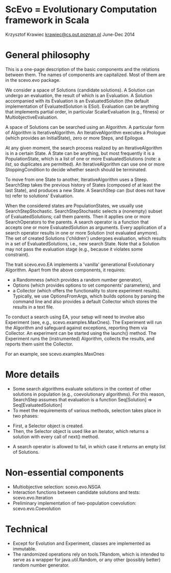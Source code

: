 ScEvo = Evolutionary Computation framework in Scala
===================================================
Krzysztof Krawiec
krawiec@cs.put.poznan.pl
June-Dec 2014

General philosophy
===================

This is a one-page description of the basic components and the relations between them. The names of components are capitalized. Most of them are in the scevo.evo package. 

We consider a space of Solutions (candidate solutions). 
A Solution can undergo an evaluation, the result of which is an Evaluation. 
A Solution accompanied with its Evaluation is an EvaluatedSolution (the default implementation of EvaluatedSolution is ESol). 
Evaluation can be anything that implements partial order, in particular ScalarEvaluation (e.g., fitness) or MultiobjectiveEvaluation. 

A space of Solutions can be searched using an Algorithm. 
A particular form of Algorithm is IterativeAlgorithm. 
An IterativeAlgorithm executes a Prologue (which provides an InitialState), zero or more Steps, and Epilogue.  

At any given moment, the search process realized by an IterativeAlgorithm is in a certain State.
A State can be anything, but most frequently it is a PopulationState, which is a list of one or more EvaluatedSolutions (note: a *list*, so duplicates are permitted). 
An IterativeAlgorithm can use one or more StoppingCondition to decide whether search should be terminated. 

To move from one State to another, IterativeAlgorithm uses a Steep.
SearchStep takes the previous history of States (composed of at least the last State), and produces a new State. 
A SearchStep can (but does not have to) refer to solutions' Evaluation.

When the considered states are PopulationStates, we usually use SearchStepStochastic.
SearchStepStochastic selects a (nonempty) subset of EvaluatedSolutions; call them parents. 
Then it applies one or more SearchOperators to the parents. 
A search operator is a function that accepts one or more EvaluatedSolution as arguments. 
Every application of a search operator results in one or more Solution (not evaluated anymore). 
The set of created Solutions ('children') undergoes evaluation, which results in a set of EvaluatedSolutions, i.e., new search State. 
Note that a Solution may not pass the evaluation stage (e.g., because it violates some constraint). 

The trait scevo.evo.EA implements a 'vanilla' generational Evolutionary Algorithm. 
Apart from the above components, it requires:
* a Randomness (which provides a random number generator), 
* Options (which provides options to set components' parameters), and
* a Collector (which offers the functionality to store experiment results). 
Typically, we use OptionsFromArgs, which builds options by parsing the command line and also provides a default Collector which stores the results in a text file. 

To conduct a search using EA, your setup will need to involve also Experiment (see, e.g., scevo.examples.MaxOnes). 
The Experiment will run the Algorithm and safeguard against exceptions, reporting them via Collector. 
An experiment can be started using the launch() method. 
The Experiment runs the (instrumented) Algorithm, collects the results, and reports them usint the Collector. 

For an example, see scevo.examples.MaxOnes

More details
============

* Some search algorithms evaluate solutions in the context of other solutions in population (e.g., coevolutionary algorithms). For this reason, SearchStep assumes that evaluation is a function Seq[Solution] => Seq[EvaluatedSolution]
* To meet the requirements of various methods, selection takes place in two phases: 
- First, a Selector object is created. 
- Then, the Selector object is used like an iterator, which returns a solution with every call of next() method. 
* A search operator is allowed to fail, in which case it returns an empty list of Solutions. 

Non-essential components
============

* Multiobjective selection: scevo.evo.NSGA
* Interaction functions between candidate solutions and tests: scevo.evo.Iteration
* Preliminary implementation of two-population coevolution: scevo.evo.Coevolution

Technical
=========

* Except for Evolution and Experiment, classes are implemented as immutable.
* The randomized operations rely on tools.TRandom, which is intended to serve as a wrapper for java.util.Random, or any other (possibly better) random number generator. 
